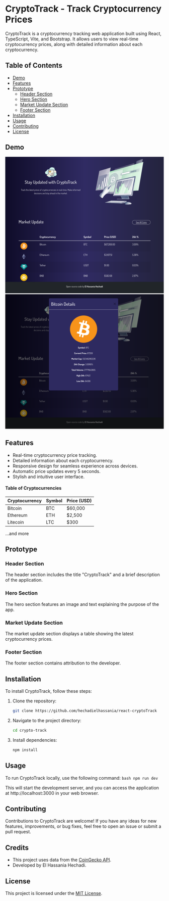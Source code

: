 # CryptoTrack - Track Cryptocurrency Prices

CryptoTrack is a cryptocurrency tracking web application built using React, TypeScript, Vite, and Bootstrap. It allows users to view real-time cryptocurrency prices, along with detailed information about each cryptocurrency.

## Table of Contents

- [Demo](#demo)
- [Features](#features)
- [Prototype](#prototype)
  - [Header Section](#header-section)
  - [Hero Section](#hero-section)
  - [Market Update Section](#market-update-section)
  - [Footer Section](#footer-section)
- [Installation](#installation)
- [Usage](#usage)
- [Contributing](#contributing)
- [License](#license)

## Demo

![CryptoTrack](./src/assets/crypto_track.png)
![CryptoTrack](./src/assets/crypto_track2.png)

## Features

- Real-time cryptocurrency price tracking.
- Detailed information about each cryptocurrency.
- Responsive design for seamless experience across devices.
- Automatic price updates every 5 seconds.
- Stylish and intuitive user interface.

#### Table of Cryptocurrencies
| Cryptocurrency | Symbol | Price (USD) |
|----------------|--------|-------------|
| Bitcoin        | BTC    | $60,000     |
| Ethereum       | ETH    | $2,500      |
| Litecoin       | LTC    | $300        |
...and more

## Prototype

### Header Section

The header section includes the title "CryptoTrack" and a brief description of the application.

### Hero Section

The hero section features an image and text explaining the purpose of the app.

### Market Update Section

The market update section displays a table showing the latest cryptocurrency prices.

### Footer Section

The footer section contains attribution to the developer.

## Installation

To install CryptoTrack, follow these steps:

1. Clone the repository:
    ```bash
    git clone https://github.com/hechadielhassania/react-cryptoTrack
    ```
2. Navigate to the project directory:
    ```bash
    cd crypto-track
    ```

3. Install dependencies:
    ```bash
    npm install
    ```

## Usage

To run CryptoTrack locally, use the following command:
    ```bash
    npm run dev
    ```

This will start the development server, and you can access the application at http://localhost:3000 in your web browser.


## Contributing

Contributions to CryptoTrack are welcome! If you have any ideas for new features, improvements, or bug fixes, feel free to open an issue or submit a pull request.

## Credits

- This project uses data from the [CoinGecko API](https://www.coingecko.com/api).
- Developed by El Hassania Hechadi.

## License

This project is licensed under the [MIT License](LICENSE).




